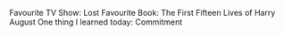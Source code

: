 Favourite TV Show: Lost
Favourite Book: The First Fifteen Lives of Harry August
One thing I learned today: Commitment